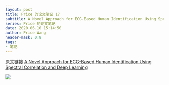 ```yaml
---
layout: post
title: Price 的论文笔记 17
subtitle: A Novel Approach for ECG-Based Human Identification Using Spectral Correlation and Deep Learning
series: Price 的论文笔记
date: 2020.06.10 15:14:50
author: Price Wang
header-mask: 0.8
tags:
- 笔记
---
```


原文链接 [A Novel Approach for ECG-Based Human Identification Using Spectral Correlation and Deep Learning](https://ieeexplore.ieee.org/document/8869904)

<img class="post_img" src="{{ site.baseurl }}/img/post/{{ page.series }}/{{ page.title }}.png">
